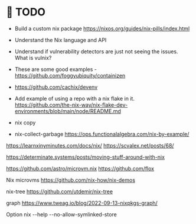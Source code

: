 # 📝 TODO

* Build a custom nix package https://nixos.org/guides/nix-pills/index.html
* Understand the Nix language and API
* Understand if vulnerability detectors are just not seeing the issues.  What is vulnix?
* These are some good examples - https://github.com/foggyubiquity/containizen  

* https://github.com/cachix/devenv
* Add example of using a repo with a nix flake in it.  https://github.com/the-nix-way/nix-flake-dev-environments/blob/main/node/README.md


* nix copy
* nix-collect-garbage
https://ops.functionalalgebra.com/nix-by-example/

https://learnxinyminutes.com/docs/nix/
https://scvalex.net/posts/68/

https://determinate.systems/posts/moving-stuff-around-with-nix


https://github.com/astro/microvm.nix
https://github.com/flox

Nix microvms
https://github.com/nix-how/nix-demos



nix-tree
https://github.com/utdemir/nix-tree

graph
https://www.tweag.io/blog/2022-09-13-nixpkgs-graph/

Option nix --help
--no-allow-symlinked-store